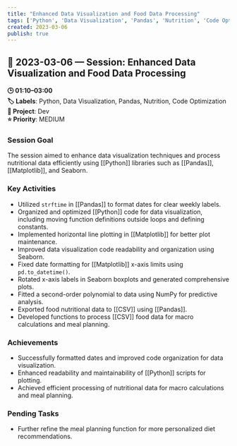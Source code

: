 ```yaml
---
title: "Enhanced Data Visualization and Food Data Processing"
tags: ['Python', 'Data Visualization', 'Pandas', 'Nutrition', 'Code Optimization']
created: 2023-03-06
publish: true
---
```


## 📅 2023-03-06 — Session: Enhanced Data Visualization and Food Data Processing

**🕒 01:10–03:00**  
**🏷️ Labels**: Python, Data Visualization, Pandas, Nutrition, Code Optimization  
**📂 Project**: Dev  
**⭐ Priority**: MEDIUM  


### Session Goal
The session aimed to enhance data visualization techniques and process nutritional data efficiently using [[Python]] libraries such as [[Pandas]], [[Matplotlib]], and Seaborn.

### Key Activities
- Utilized `strftime` in [[Pandas]] to format dates for clear weekly labels.
- Organized and optimized [[Python]] code for data visualization, including moving function definitions outside loops and defining constants.
- Implemented horizontal line plotting in [[Matplotlib]] for better plot maintenance.
- Improved data visualization code readability and organization using Seaborn.
- Fixed date formatting for [[Matplotlib]] x-axis limits using `pd.to_datetime()`.
- Rotated x-axis labels in Seaborn boxplots and generated comprehensive plots.
- Fitted a second-order polynomial to data using NumPy for predictive analysis.
- Exported food nutritional data to [[CSV]] using [[Pandas]].
- Developed functions to process [[CSV]] food data for macro calculations and meal planning.

### Achievements
- Successfully formatted dates and improved code organization for data visualization.
- Enhanced readability and maintainability of [[Python]] scripts for plotting.
- Achieved efficient processing of nutritional data for macro calculations and meal planning.

### Pending Tasks
- Further refine the meal planning function for more personalized diet recommendations.

